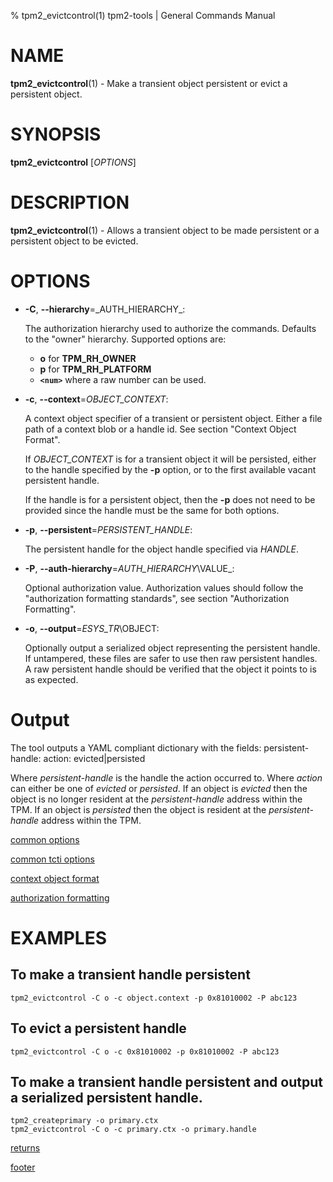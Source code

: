 % tpm2_evictcontrol(1) tpm2-tools | General Commands Manual

# NAME

**tpm2_evictcontrol**(1) - Make a transient object persistent or evict a persistent object.

# SYNOPSIS

**tpm2_evictcontrol** [*OPTIONS*]

# DESCRIPTION

**tpm2_evictcontrol**(1) - Allows a transient object to be made persistent or a persistent object to
be evicted.

# OPTIONS

  * **-C**, **\--hierarchy**=_AUTH\_HIERARCHY\_:

    The authorization hierarchy used to authorize the commands. Defaults to the "owner" hierarchy.
    Supported options are:
      * **o** for **TPM_RH_OWNER**
      * **p** for **TPM_RH_PLATFORM**
      * **`<num>`** where a raw number can be used.

  * **-c**, **\--context**=_OBJECT_CONTEXT_:

    A context object specifier of a transient or persistent object.
    Either a file path of a context blob or a handle id. See section "Context Object Format".

    If _OBJECT\_CONTEXT_ is for a transient object it will be persisted, either
    to the handle specified by the **-p** option, or to the first available vacant
    persistent handle.

    If the handle is for a persistent object, then the **-p** does not need to
    be provided since the handle must be the same for both options.

  * **-p**, **\--persistent**=_PERSISTENT\_HANDLE_:

    The persistent handle for the object handle specified via _HANDLE_.

  * **-P**, **\--auth-hierarchy**=_AUTH\_HIERARCHY_\VALUE_:

    Optional authorization value. Authorization values should follow the
    "authorization formatting standards", see section "Authorization Formatting".

  * **-o**, **\--output**=_ESYS\_TR_\OBJECT:

    Optionally output a serialized object representing the persistent handle.
    If untampered, these files are safer to use then raw persistent handles. A
    raw persistent handle should be verified that the object it points to is
    as expected.

# Output
The tool outputs a YAML compliant dictionary with the fields:
persistent-handle: <handle>
action: evicted|persisted

Where *persistent-handle* is the handle the action occurred to.
Where *action* can either be one of *evicted* or *persisted*. If an object is
*evicted* then the object is no longer resident at the *persistent-handle* address
within the TPM. If an object is *persisted* then the object is resident at the
*persistent-handle* address within the TPM.

[common options](common/options.md)

[common tcti options](common/tcti.md)

[context object format](common/ctxobj.md)

[authorization formatting](common/authorizations.md)

# EXAMPLES

## To make a transient handle persistent
```
tpm2_evictcontrol -C o -c object.context -p 0x81010002 -P abc123
```

## To evict a persistent handle
```
tpm2_evictcontrol -C o -c 0x81010002 -p 0x81010002 -P abc123
```

## To make a transient handle persistent and output a serialized persistent handle.
```
tpm2_createprimary -o primary.ctx
tpm2_evictcontrol -C o -c primary.ctx -o primary.handle
```

[returns](common/returns.md)

[footer](common/footer.md)
